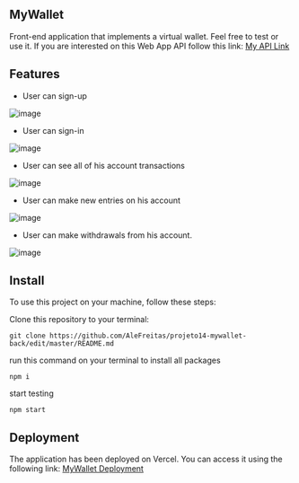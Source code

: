 ## MyWallet
Front-end application that implements a virtual wallet. Feel free to test or use it. 
If you are interested on this Web App API follow this link: [My API Link](https://github.com/AleFreitas/projeto14-mywallet-back)

## Features
- User can sign-up

![image](https://github.com/AleFreitas/projeto14-mywallet-front/assets/83618808/2ced5ff9-1445-4984-b1da-c96f01b40f05)

- User can sign-in

![image](https://github.com/AleFreitas/projeto14-mywallet-front/assets/83618808/477abfa9-35f7-4a9e-9154-b326214acb01)

- User can see all of his account transactions

![image](https://github.com/AleFreitas/projeto14-mywallet-front/assets/83618808/1d20c514-6364-411a-9b92-242059420187)

- User can make new entries on his account

![image](https://github.com/AleFreitas/projeto14-mywallet-front/assets/83618808/e81a648f-5483-46be-ac61-c54f8dc2e67b)

- User can make withdrawals from his account.

![image](https://github.com/AleFreitas/projeto14-mywallet-front/assets/83618808/2a73d136-fad6-49aa-935f-6941928c582e)


## Install
To use this project on your machine, follow these steps:

Clone this repository to your terminal:
```
git clone https://github.com/AleFreitas/projeto14-mywallet-back/edit/master/README.md
```
run this command on your terminal to install all packages
```
npm i
```
start testing
```
npm start
```

## Deployment
The application has been deployed on Vercel. You can access it using the following link: [MyWallet Deployment](https://projeto14-mywallet-front-eight-xi.vercel.app)
